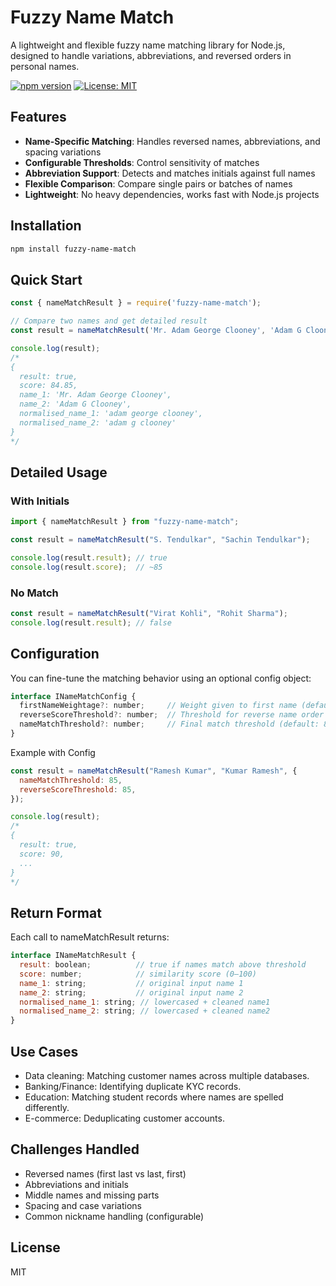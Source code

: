 # Fuzzy Name Match

A lightweight and flexible fuzzy name matching library for Node.js, designed to handle variations, abbreviations, and reversed orders in personal names.

[![npm version](https://img.shields.io/npm/v/fuzzy-name-match.svg)](https://www.npmjs.com/package/fuzzy-name-match)
[![License: MIT](https://img.shields.io/badge/License-MIT-blue.svg)](https://opensource.org/licenses/MIT)

## Features

- **Name-Specific Matching**: Handles reversed names, abbreviations, and spacing variations
- **Configurable Thresholds**: Control sensitivity of matches
- **Abbreviation Support**: Detects and matches initials against full names
- **Flexible Comparison**: Compare single pairs or batches of names
- **Lightweight**: No heavy dependencies, works fast with Node.js projects

## Installation

```bash
npm install fuzzy-name-match
```

## Quick Start

```javascript
const { nameMatchResult } = require('fuzzy-name-match');

// Compare two names and get detailed result
const result = nameMatchResult('Mr. Adam George Clooney', 'Adam G Clooney');

console.log(result);
/*
{
  result: true,
  score: 84.85,
  name_1: 'Mr. Adam George Clooney',
  name_2: 'Adam G Clooney',
  normalised_name_1: 'adam george clooney',
  normalised_name_2: 'adam g clooney'
}
*/
```

## Detailed Usage
### With Initials

```javascript
import { nameMatchResult } from "fuzzy-name-match";

const result = nameMatchResult("S. Tendulkar", "Sachin Tendulkar");

console.log(result.result); // true
console.log(result.score);  // ~85
```

### No Match

```javascript
const result = nameMatchResult("Virat Kohli", "Rohit Sharma");
console.log(result.result); // false
```

## Configuration

You can fine-tune the matching behavior using an optional config object:

```javascript
interface INameMatchConfig {
  firstNameWeightage?: number;     // Weight given to first name (default: 70)
  reverseScoreThreshold?: number;  // Threshold for reverse name order (default: 90)
  nameMatchThreshold?: number;     // Final match threshold (default: 80)
}
```

Example with Config

```javascript
const result = nameMatchResult("Ramesh Kumar", "Kumar Ramesh", {
  nameMatchThreshold: 85,
  reverseScoreThreshold: 85,
});

console.log(result);
/*
{
  result: true,
  score: 90,
  ...
}
*/
```

## Return Format
Each call to nameMatchResult returns:

```javascript
interface INameMatchResult {
  result: boolean;          // true if names match above threshold
  score: number;            // similarity score (0–100)
  name_1: string;           // original input name 1
  name_2: string;           // original input name 2
  normalised_name_1: string; // lowercased + cleaned name1
  normalised_name_2: string; // lowercased + cleaned name2
}
```

## Use Cases

- Data cleaning: Matching customer names across multiple databases.
- Banking/Finance: Identifying duplicate KYC records.
- Education: Matching student records where names are spelled differently.
- E-commerce: Deduplicating customer accounts.
## Challenges Handled

- Reversed names (first last vs last, first)
- Abbreviations and initials
- Middle names and missing parts
- Spacing and case variations
- Common nickname handling (configurable)

## License

MIT